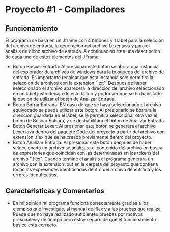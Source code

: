 # Proyecto #1 - Compiladores

## Funcionamiento
El programa se basa en un Jframe con 4 botones y 1 label para la seleccion del archivo de entrada, la generacion del archivo Lexer.java y para el analisis de dicho archivo de entrada. A continuacion esta una descripcion de cada uno de estos elementos del JFrame:
- Boton Buscar Entrada: Al presionar este boton se abrira una instancia del explorador de archivos de windows para la busqueda del archivo de entrada. Es importante recalcar que esta instancia solo permitira la seleccion de archivos con la extension ".txt". Despues de haber seleccionado el archivo aparecera la direccion del archivo seleccionado en un label justo debajo de este boton y podra ver que se ha habilitado la opcion de utilizar el boton de Analizar Entrada.
- Boton Borrar Entrada: EN caso de que se haya seleccionado el archivo equivocado se puede utilizar este boton. Al presionarlo se borrara la direccion guardada en el label, se le permitira seleccionar otra vez el boton de Buscar Entrara, y se deshabilitara el boton de Analizar Entrada.
- Boton Generar Lexer: Al presionar este boton se generara el archivo Lexer.java dentro del paquete Code del proyecto a partir del archivo con extension .flex que se ha creado previamente dentro del proyecto.
- Boton Analizar Entrada: Al presionar este boton despues de haber seleccionado un archivo se analizara el contenido del archivo en busca de expresiones que coincidan con las determinadas en los tokens del archivo ".flex". Cuando termine el analisis el programa generara un archivo con la extension .out en la carpeta del proyecto que contiene todas las expresiones identificadas dentro del archivo de entrada y los errores identificados. 

## Caracteristicas y Comentarios
- En mi opinion mi programa funciona correctamente gracias a los ejemplos que investigue, al manual de jflex y a las pruebas que realize. Puede que no haya realizado suficientes pruebas por motivos presonales y de tiempo pero estoy seguro de que el funcionamiento basico esta correcto.
